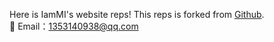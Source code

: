 Here is IamMI's website reps! This reps is forked from [Github](https://github.com/senli1073/senli1073.github.io).  
📧 Email：[1353140938@qq.com](mailto:1353140938@qq.com)